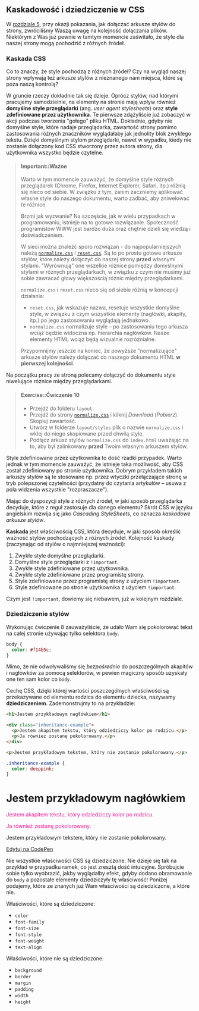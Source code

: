 ## Kaskadowość i dziedziczenie w CSS

W [rozdziale 5](../../css-code/README.md), przy okazji pokazania, jak dołączać arkusze stylów do strony, zwróciliśmy Waszą uwagę na kolejność dołączania plików. Niektórym z Was już pewnie w tamtym momencie zaświtało, że style dla naszej strony mogą pochodzić z różnych źródeł.

### Kaskada CSS

Co to znaczy, że style pochodzą z różnych źródeł? Czy na wygląd naszej strony wpływają też arkusze stylów z nieznanego nam miejsca, które są poza naszą kontrolą?

W gruncie rzeczy dokładnie tak się dzieje. Oprócz stylów, nad którymi pracujemy samodzielnie, na elementy na stronie mają wpływ również <b>domyślne style przeglądarki</b> (ang. <i>user agent stylesheets</i>) oraz <b>style zdefiniowane przez użytkownika</b>. Te pierwsze zdążyliście już zobaczyć w akcji podczas tworzenia "gołego" pliku HTML. Dokładnie, gdyby nie domyślne style, które nadaje przeglądarka, zawartość strony pomimo zastosowania różnych znaczników wyglądałaby jak jednolity blok zwykłego tekstu. Dzięki domyślnym stylom przeglądarki, nawet w wypadku, kiedy nie zostanie dołączony kod CSS stworzony przez autora strony, dla użytkownika wszystko będzie czytelne.

> #### Important::Ważne
>
> Warto w tym momencie zauważyć, że domyślne style różnych przeglądarek (Chrome, Firefox, Internet Explorer, Safari, itp.) różnią się nieco od siebie. W związku z tym, zanim zaczniemy aplikować własne style do naszego dokumentu, warto zadbać, aby zniwelować te różnice.
>
> Brzmi jak wyzwanie? Na szczęście, jak w wielu przypadkach w programowaniu, istnieje na to gotowe rozwiązanie. Społeczność programistów WWW jest bardzo duża oraz chętnie dzieli się wiedzą i doświadczeniem.
>
> W sieci można znaleźć sporo rozwiązań - do najpopularniejszych należą [`normalize.css`](https://necolas.github.io/normalize.css/) i [`reset.css`](http://meyerweb.com/eric/tools/css/reset/). Są to po prostu gotowe arkusze stylów, które należy dołączyć do naszej strony **przed** własnymi stylami. "Wyrównują" one wszelkie różnice pomiędzy domyślnymi stylami w różnych przeglądarkach, w związku z czym nie musimy już sobie zawracać głowy większością różnic między przeglądarkami.
>
> `normalize.css` i `reset.css` nieco się od siebie różnią w koncepcji działania:
> - `reset.css`, jak wskazuje nazwa, resetuje wszystkie domyślne style, w związku z czym wszystkie elementy (nagłówki, akapity, itp.) po jego zastosowaniu wyglądają jednakowo.
> - `normalize.css` normalizuje style – po zastosowaniu tego arkusza wciąż będzie widoczna np. hierarchia nagłówków. Nasze elementy HTML wciąż będą wizualnie rozróżnialne.
>
> Przypomnijmy jeszcze na koniec, że powyższe "normalizujące" arkusze stylów należy dołączać do naszego dokumentu HTML **w pierwszej kolejności**.

Na początku pracy ze stroną polecamy dołączyć do dokumentu style niwelujące różnice między przeglądarkami.

> #### Exercise::Ćwiczenie 10
>
> - Przejdź do folderu `layout`.
> - Przejdź do strony [`normalize.css`](https://necolas.github.io/normalize.css/) i kilknij <i>Download</i> (<i>Pobierz</i>). Skopiuj zawartość.
> - Utwórz w folderze `layout/styles` plik o nazwie `normalize.css` i wklej do niego skopiowane przed chwilą style.
> - Podłącz arkusz stylów `normalize.css` do `index.html` uważając na to, aby był zalinkowany **przed** Twoim własnym arkuszem stylów.

Style zdefiniowane przez użytkownika to dość rzadki przypadek. Warto jednak w tym momencie zauważyć, że istnieje taka możliwość, aby CSS został zdefiniowany po stronie użytkownika. Dobrym przykładem takich arkuszy stylów są te stosowane np. przez wtyczki przełączające stronę w tryb polepszonej czytelności (przydatny do czytania artykułów – usuwa z pola widzenia wszystkie "rozpraszacze").

Mając do dyspozycji style z różnych źródeł, w jaki sposób przeglądarka decyduje, które z reguł zastosuje dla danego elementu? Skrót CSS w języku angielskim rozwija się jako <i>Cascading StyleSheets</i>, co oznacza <i>kaskadowe arkusze stylów</i>.

<b>Kaskada</b> jest właściwością CSS, która decyduje, w jaki sposób określić ważność stylów pochodzących z różnych źródeł. Kolejność kaskady (zaczynając od stylów o najmniejszej ważności):

1. Zwykłe style domyślne przeglądarki.
2. Domyślne style przeglądarki z `!important`.
3. Zwykłe style zdefiniowane przez użytkownika.
4. Zwykłe style zdefiniowane przez programistę strony.
5. Style zdefiniowane przez programistę strony z użyciem `!important`.
6. Style zdefiniowane po stronie użytkownika z użyciem `!important`.

Czym jest `!important`, dowiemy się niebawem, już w kolejnym rozdziale.

### Dziedziczenie stylów

Wykonując ćwiczenie 8 zauważyliście, że udało Wam się pokolorować tekst na całej stronie używając tylko selektora `body`.

```css
body {
  color: #f14b5c;
}
```

Mimo, że nie odwoływaliśmy się <i>bezpośrednio</i> do poszczególnych akapitów i nagłówków za pomocą selektorów, w pewien magiczny sposób uzyskały one ten sam kolor co `body`.

Cechę CSS, dzięki której wartości poszczególnych właściwości są przekazywane od elementu rodzica do elementu dziecka, nazywamy <b>dziedziczeniem</b>. Zademonstrujmy to na przykładzie:

```html
<h1>Jestem przykładowym nagłówkiem</h1>

<div class="inheritance-example">
  <p>Jestem akapitem tekstu, który odziedziczy kolor po rodzicu.</p>
  <p>Ja również zostanę pokolorowany.</p>
</div>

<p>Jestem przykładowym tekstem, który nie zostanie pokolorowany.</p>
```

```css
.inheritance-example {
  color: deeppink;
}
```

<div class="example-wrapper">
  <h1>Jestem przykładowym nagłówkiem</h1>
  <div style="color:deeppink;">
    <p style="color:deeppink;">Jestem akapitem tekstu, który odziedziczy kolor po rodzicu.</p>
    <p style="color:deeppink;">Ja również zostanę pokolorowany.</p>
  </div>
  <p>Jestem przykładowym tekstem, który nie zostanie pokolorowany.</p>
</div>

<a href="http://codepen.io/theawwwesomes/pen/GqONLB" class="codepen-link">Edytuj na CodePen</a>

Nie wszystkie właściwości CSS są dziedziczone. Nie dzieje się tak na przykład w przypadku ramek, co jest zresztą dość intuicyjne. Spróbujcie sobie tylko wyobrazić, jakby wyglądałby efekt, gdyby dodano obramowanie do `body` a pozostałe elementy dziedziczyły tę właściwość! Poniżej podajemy, które ze znanych już Wam właściwości są dziedziczone, a które nie.

Właściwości, które są dziedziczone:

- `color`
- `font-family`
- `font-size`
- `font-style`
- `font-weight`
- `text-align`

Właściwości, które nie są dziedziczone:

- `background`
- `border`
- `margin`
- `padding`
- `width`
- `height`
